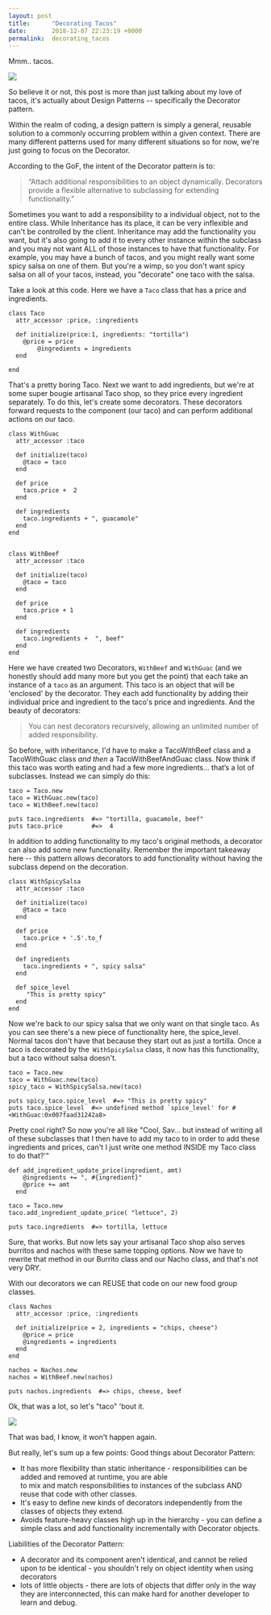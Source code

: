 ```yaml
---
layout: post
title:      "Decorating Tacos"
date:       2018-12-07 22:23:19 +0000
permalink:  decorating_tacos
---
```



Mmm.. tacos. 

![](https://mixandmatchmama.com/wp-content/uploads/2018/03/Taco-meme-2.jpg)

So believe it or not, this post is more than just talking about my love of tacos, it's actually about Design Patterns -- specifically the Decorator pattern. 

Within the realm of coding, a design pattern is simply a general, reusable solution to a commonly occurring problem within a given context. There are many different patterns used for many different situations so for now, we're just going to focus on the Decorator.

According to the GoF, the intent of the Decorator pattern is to:
> “Attach additional responsibilities to an object dynamically. Decorators provide a flexible alternative to subclassing for extending functionality.”


Sometimes you want to add a responsibility to a individual object, not to the entire class. While Inheritance has its place, it can be very inflexible and can't be controlled by the client. Inheritance may add the functionality you want, but it's also going to add it to every other instance within the subclass and you may not want ALL of those instances to have that functionality. For example, you may have a bunch of tacos, and you might really want some spicy salsa on one of them. But you're a wimp, so you don't want spicy salsa on all of your tacos, instead, you "decorate" one taco with the salsa. 

Take a look at this code. Here we have a `Taco` class that has a price and ingredients. 

```
class Taco
  attr_accessor :price, :ingredients

  def initialize(price:1, ingredients: "tortilla")
    @price = price
		@ingredients = ingredients
  end

end
```

That's a pretty boring Taco. Next we want to add ingredients, but we're at some super bougie artisanal Taco shop, so they price every ingredient separately. To do this, let's create some decorators. These decorators forward requests to the component (our taco) and can perform additional actions on our taco. 

```
class WithGuac
  attr_accessor :taco

  def initialize(taco)
    @taco = taco
  end

  def price
    taco.price +  2
  end

  def ingredients
    taco.ingredients + ", guacamole"
  end
end


class WithBeef
  attr_accessor :taco

  def initialize(taco)
    @taco = taco
  end

  def price
    taco.price + 1
  end

  def ingredients
    taco.ingredients +  ", beef"
  end
end
```

Here we have created two Decorators, `WithBeef` and `WithGuac` (and we honestly should add many more but you get the point) that each take an instance of a `taco` as an argument. This taco is an object that will be 'enclosed' by the decorator. They each add functionality by adding their individual price and ingredient to the taco's price and ingredients. And the beauty of decorators: 

> You can nest decorators recursively, allowing an unlimited number of added responsibility.

So before, with inheritance, I'd have to make a TacoWithBeef class and a TacoWithGuac class *and then* a TacoWithBeefAndGuac class. Now think if this taco was worth eating and had a few more ingredients... that’s a lot of subclasses. Instead we can simply do this:

```
taco = Taco.new
taco = WithGuac.new(taco)
taco = WithBeef.new(taco)

puts taco.ingredients  #=> "tortilla, guacamole, beef"
puts taco.price        #=>  4
```

In addition to adding functionality to my taco's original methods, a decorator can also add some new functionality. Remember the important takeaway here -- this pattern allows decorators to add functionality without having the subclass depend on the decoration.

```
class WithSpicySalsa
  attr_accessor :taco

  def initialize(taco)
    @taco = taco
  end

  def price
    taco.price + '.5'.to_f
  end

  def ingredients
    taco.ingredients + ", spicy salsa"
  end

  def spice_level
     "This is pretty spicy"
  end
end
```

Now we're back to our spicy salsa that we only want on that single taco. As you can see there's a new piece of functionality here, the spice_level. Normal tacos don't have that because they start out as just a tortilla. Once a taco is decorated by the` WithSpicySalsa` class, it now has this functionality, but a taco without salsa doesn't. 

```
taco = Taco.new
taco = WithGuac.new(taco)
spicy_taco = WithSpicySalsa.new(taco)

puts spicy_taco.spice_level  #=> "This is pretty spicy"
puts taco.spice_level  #=> undefined method `spice_level' for #<WithGuac:0x007faad31242a8>
```

Pretty cool right?
So now you're all like "Cool, Sav... but instead of writing all of these subclasses that I then have to add my taco to in order to add these ingredients and prices, can't I just write one method INSIDE my Taco class to do that?'"

```
def add_ingredient_update_price(ingredient, amt)
    @ingredients += ", #{ingredient}"
    @price += amt
  end
	
taco = Taco.new
taco.add_ingredient_update_price( "lettuce", 2) 

puts taco.ingredients  #=> tortilla, lettuce
```

Sure, that works. But now lets say your artisanal Taco shop also serves burritos and nachos with these same topping options. Now we have to rewrite that method in our Burrito class and our Nacho class, and that's not very DRY. 

With our decorators we can REUSE that code on our new food group classes.

```
class Nachos
  attr_accessor :price, :ingredients

  def initialize(price = 2, ingredients = "chips, cheese")
    @price = price
    @ingredients = ingredients
  end
end

nachos = Nachos.new
nachos = WithBeef.new(nachos)

puts nachos.ingredients  #=> chips, cheese, beef
```

Ok, that was a lot, so let's "taco" 'bout it. 

![](https://media.giphy.com/media/xjve2iD3I5Xpe/giphy.gif)

That was bad, I know, it won't happen again. 

But really, let's sum up a few points:
Good things about Decorator Pattern:
+  	It has more flexibility than static inheritance - responsibilities can be added and removed at runtime, you are able  
      to mix and match responsibilities to instances of the subclass AND reuse that code with other classes.
+  It's easy to define new kinds of decorators independently from the classes of objects they extend.	
+  Avoids feature-heavy classes high up in the hierarchy - you can define a simple class and add functionality
	 incrementally with Decorator objects.

Liabilities of the Decorator Pattern: 
  - A decorator and its component aren't identical, and cannot be relied upon to be identical - you shouldn't rely on object
     identity when using decorators
  - lots of little objects - there are lots of objects that differ only in the way they are interconnected, this can make hard for
     another developer to learn and debug. 



